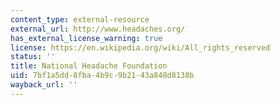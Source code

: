 ```yaml
---
content_type: external-resource
external_url: http://www.headaches.org/
has_external_license_warning: true
license: https://en.wikipedia.org/wiki/All_rights_reserved
status: ''
title: National Headache Foundation
uid: 7bf1a5dd-8fba-4b9c-9b21-43a848d8138b
wayback_url: ''
---
```

